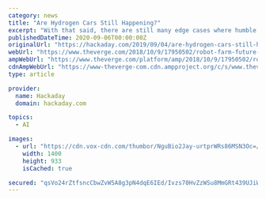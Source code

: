 ```yaml
---
category: news
title: "Are Hydrogen Cars Still Happening?"
excerpt: "With that said, there are still many edge cases where humble hydrogen may yet find its place in the market. Battery EVs are great for urban commuters who travel only short distances each day."
publishedDateTime: 2020-09-06T00:00:00Z
originalUrl: "https://hackaday.com/2019/09/04/are-hydrogen-cars-still-happening/"
webUrl: "https://www.theverge.com/2018/10/9/17950502/robot-farm-future-iron-ox-agriculture-automation"
ampWebUrl: "https://www.theverge.com/platform/amp/2018/10/9/17950502/robot-farm-future-iron-ox-agriculture-automation"
cdnAmpWebUrl: "https://www-theverge-com.cdn.ampproject.org/c/s/www.theverge.com/platform/amp/2018/10/9/17950502/robot-farm-future-iron-ox-agriculture-automation"
type: article

provider:
  name: Hackaday
  domain: hackaday.com

topics:
  - AI

images:
  - url: "https://cdn.vox-cdn.com/thumbor/NguBio2Jay-urtprWRs86MSN3Oc=/0x0:8688x5792/1400x933/filters:focal(3649x2201:5039x3591):no_upscale()/cdn.vox-cdn.com/uploads/chorus_image/image/61702509/Mover_front.0.jpg"
    width: 1400
    height: 933
    isCached: true

secured: "qsVo24rZtfsncCbwZvW5A8g3pN4dqE6IEd/Ivzs70HvZzWSu8MmGRt439UJiW3gv1K/1ns4JqEMjh11qUxh6Lx0BENuQv2n0hgnXnskzaiiby8Wn9ed9SkIZyEmJtYI7VUa1CIHf7P9aJxxACmkX6JUQTzste1x31evV2eViygoq9gqbDIuP0f1NoIRUhyh+sVRua3t7dk4FZhRlcxluYUihQTrty5L222btAXczyV09YQtqLcSN3UBeiyoNc18/giUngLen26wUpX3eAjkGjtLBusm5awA7EsOD0HDefnZeI6YUwJ15qabbI971JitZ1vbGKxK01mLHaMgx67vWlttKFxLQCa9egujxNg8oMKQ=;0M9K/cKLRv4jnCaj60EGjw=="
---
```


